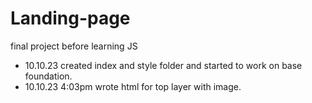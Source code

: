 # Landing-page
final project before learning JS



- 10.10.23
created index and style folder and started to work on base foundation.
- 10.10.23 4:03pm
wrote html for top layer with image.
